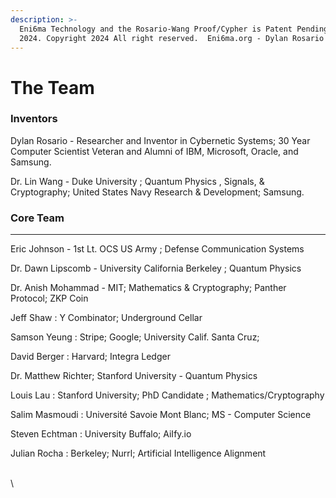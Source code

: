 ```yaml
---
description: >-
  Eni6ma Technology and the Rosario-Wang Proof/Cypher is Patent Pending. USPTO
  2024. Copyright 2024 All right reserved.  Eni6ma.org - Dylan Rosario
---
```


# The Team

### Inventors

Dylan Rosario - Researcher and Inventor in Cybernetic Systems; 30 Year Computer Scientist Veteran and Alumni of IBM, Microsoft, Oracle, and Samsung. &#x20;

Dr. Lin Wang - Duke University ; Quantum Physics , Signals, & Cryptography; United States Navy Research & Development; Samsung.

### **Core Team**

***

Eric Johnson - 1st Lt.  OCS US Army ; Defense Communication Systems&#x20;

Dr. Dawn Lipscomb - University California Berkeley ; Quantum Physics

Dr. Anish Mohammad - MIT; Mathematics & Cryptography; Panther Protocol; ZKP Coin

Jeff Shaw : Y Combinator; Underground Cellar

Samson Yeung : Stripe; Google; University Calif. Santa Cruz;&#x20;

David Berger : Harvard; Integra Ledger

Dr. Matthew Richter; Stanford University - Quantum Physics

Louis Lau : Stanford University;  PhD Candidate ; Mathematics/Cryptography

Salim Masmoudi : Université Savoie Mont Blanc; MS - Computer Science

Steven Echtman : University Buffalo; AiIfy.io

Julian Rocha : Berkeley; Nurrl; Artificial Intelligence Alignment

\
\


